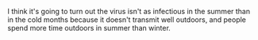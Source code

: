 I think it's going to turn out the virus isn't as infectious in the summer than in the cold months because it doesn't transmit well outdoors, and people spend more time outdoors in summer than winter.
